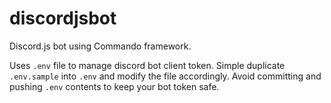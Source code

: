 # discordjsbot

Discord.js bot using Commando framework.

Uses `.env` file to manage discord bot client token. Simple duplicate `.env.sample` into `.env` and modify the file accordingly. Avoid committing and pushing `.env` contents to keep your bot token safe.
